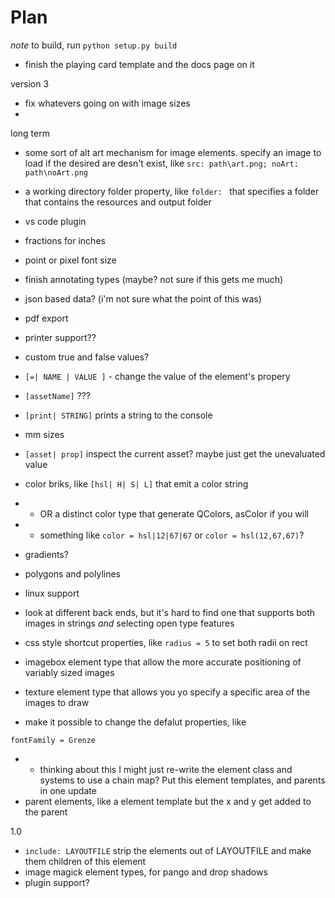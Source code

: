 # Plan

*note* to build, run `python setup.py build`

 - finish the playing card template and the docs page on it

version 3

 - fix whatevers going on with image sizes
 - 


long term 
 - some sort of alt art mechanism for image elements. specify an image to load if the desired are desn't exist, like `src: path\art.png; noArt: path\noArt.png`
 - a working directory folder property, like `folder: ` that specifies a folder that contains the resources and output folder
 - vs code plugin
 - fractions for inches
 - point or pixel font size
 - finish annotating types (maybe? not sure if this gets me much)
 - json based data? (i'm not sure what the point of this was)
 - pdf export
 - printer support??
 - custom true and false values?
 - `[=| NAME | VALUE ]` - change the value of the element's propery
 - `[assetName]` ???
 - `[print| STRING]` prints a string to the console
 - mm sizes
 - `[asset| prop]` inspect the current asset? maybe just get the unevaluated value

 - color briks, like `[hsl| H| S| L]` that emit a color string
 - -  OR a distinct color type that generate QColors, asColor if you will
 - - something like `color = hsl|12|67|67` or `color = hsl(12,67,67)`?
 - gradients?
 - polygons and polylines
 - linux support
 - look at different back ends, but it's hard to find one that supports both images in strings *and* selecting open type features
 - css style shortcut properties, like `radius = 5` to set both radii on rect
 - imagebox element type that allow the more accurate positioning of variably sized images
 - texture element type that allows you yo specify a specific area of the images to draw
 
 - make it possible to change the defalut properties, like
 ```[defaults]
 fontFamily = Grenze
 ```
 - - thinking about this I might just re-write the element class and systems to use a chain map? Put this element templates, and parents in one update
 - parent elements, like a element template but the x and y get added to the parent

1.0

 - `include: LAYOUTFILE` strip the elements out of LAYOUTFILE and make them children of this element
 - image magick element types, for pango and drop shadows
 - plugin support?
